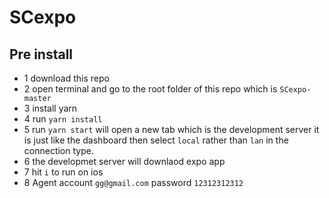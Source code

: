 # SCexpo
## Pre install
- 1 download this repo
- 2 open terminal and go to the root folder of this repo which is ``SCexpo-master``
- 3 install yarn 
- 4 run ``yarn install``
- 5 run ``yarn start`` will open a new tab which is the development server it is  just like the dashboard then select ``local`` rather than ``lan`` in the connection type.
- 6 the developmet server will downlaod expo app 
- 7 hit ``i`` to run on ios
- 8 Agent account ``gg@gmail.com`` password ``12312312312``
